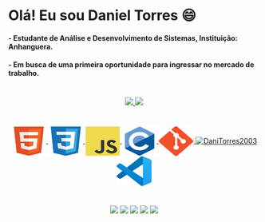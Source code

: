 # Olá! Eu sou Daniel Torres 😄

#### - Estudante de Análise e Desenvolvimento de Sistemas, Instituição: Anhanguera.
#### - Em busca de uma primeira oportunidade para ingressar no mercado de trabalho.

#

<div align="center">
    <a href="https://github.com/DaniTorres2003">
    <img height="150em" src="https://github-readme-stats.vercel.app/api?username=DaniTorres2003&show_icons=true&theme=algolia&include_all_commits=true&count_private=true"/>
    <img height="150em" src="https://github-readme-stats.vercel.app/api/top-langs/?username=DaniTorres2003&layout=compact&langs_count=7&theme=algolia"/>
</div>
  
#

<div align="center">
    <img align="center" alt="DaniTorres2003-html" height="60" width="70" src="https://raw.githubusercontent.com/devicons/devicon/master/icons/html5/html5-original.svg">
    <img align="center" alt="DaniTorres2003-CSS" height="60" width="70" src="https://raw.githubusercontent.com/devicons/devicon/master/icons/css3/css3-original.svg">
    <img align="center" alt="DaniTorres2003-js" height="60" width="70" src="https://raw.githubusercontent.com/devicons/devicon/master/icons/javascript/javascript-original.svg">
    <img align="center" alt="DaniTorres2003" height="60" width="70" src="https://raw.githubusercontent.com/devicons/devicon/master/icons/c/c-original.svg">
    <img align="center" alt="DaniTorres2003" height="60" width="70" src="https://raw.githubusercontent.com/devicons/devicon/master/icons/git/git-original.svg">
    <img align="center" alt="DaniTorres2003" height="60" width="70" src="https://github.com/ElizeuV/skill-icons/raw/main/icons/Github-Light.svg">
    <img align="center" alt="DaniTorres2003" height="60" width="70" src="https://raw.githubusercontent.com/devicons/devicon/master/icons/vscode/vscode-original.svg">
</div>
    
#
    
<div align="center">
    <a href="https://api.whatsapp.com/send/?phone=5511983215818&text&type=phone_number&app_absent=0" target="_blank"><img src="https://img.shields.io/badge/WhatsApp-25D366?style=for-the-badge&logo=whatsapp&logoColor=white" target="_blank"></a>
    <a href="https://www.linkedin.com/in/daniel-torres-548144249/" target="_blank"><img src="https://img.shields.io/badge/linkedin-%230077B5.svg?style=for-the-badge&logo=linkedin&logoColor=white" target="_blank"></a>
    <a href="mailto:danieltorresb2003@gmail.com?" target="_blank"><img src="https://img.shields.io/badge/Gmail-D14836?style=for-the-badge&logo=gmail&logoColor=white" target="_blank"></a>
    <a href="https://www.instagram.com/danitorres3005" target="_blank"><img src="https://img.shields.io/badge/Instagram-%23E4405F.svg?style=for-the-badge&logo=Instagram&logoColor=white" target="_blank"></a>
    <a href="https://www.facebook.com/profile.php?id=100002929034027" target="_blank"><img src="https://img.shields.io/badge/Facebook-%231877F2.svg?style=for-the-badge&logo=Facebook&logoColor=white" target="_blank"></a>
</div>
